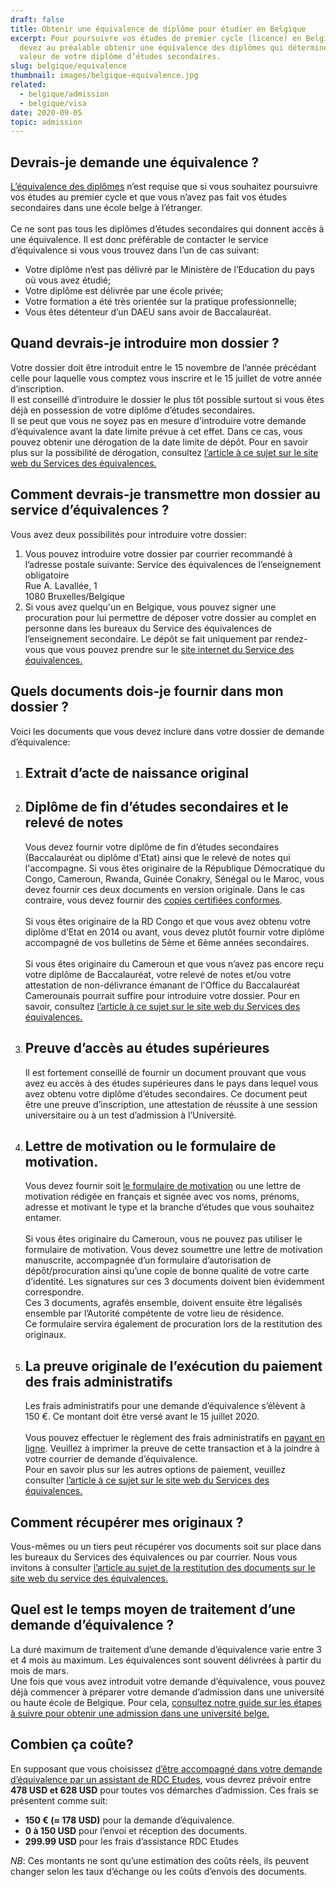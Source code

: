 ```yaml
---
draft: false
title: Obtenir une équivalence de diplôme pour étudier en Belgique
excerpt: Pour poursuivre vos études de premier cycle (licence) en Belgique, vous
  devez au préalable obtenir une équivalence des diplômes qui déterminera la
  valeur de votre diplôme d’études secondaires.
slug: belgique/equivalence
thumbnail: images/belgique-equivalence.jpg
related:
  - belgique/admission
  - belgique/visa
date: 2020-09-05
topic: admission
---
```

## Devrais-je demande une équivalence ?

<a href="http://www.equivalences.cfwb.be/index.php?id=1760" target="_blank" rel="noreferrer noopener">L’équivalence des diplômes</a> n’est requise que si vous souhaitez poursuivre vos études au premier cycle et que vous n’avez pas fait vos études secondaires dans une école belge à l’étranger.
\
\
Ce ne sont pas tous les diplômes d’études secondaires qui donnent accès à une équivalence. Il est donc préférable de contacter le service d’équivalence si vous vous trouvez dans l’un de cas suivant:

* Votre diplôme n’est pas délivré par le Ministère de l’Education du pays où vous avez étudié;
* Votre diplôme est délivrée par une école privée;
* Votre formation a été très orientée sur la pratique professionnelle;
* Vous êtes détenteur d’un DAEU sans avoir de Baccalauréat.

## Quand devrais-je introduire mon dossier ?

Votre dossier doit être introduit entre le 15 novembre de l’année précédant celle pour laquelle vous comptez vous inscrire et le 15 juillet de votre année d’inscription.
\
Il est conseillé d’introduire le dossier le plus tôt possible surtout si vous êtes déjà en possession de votre diplôme d’études secondaires.
\
Il se peut que vous ne soyez pas en mesure d'introduire votre demande d’équivalence avant la date limite prévue à cet effet. Dans ce cas, vous pouvez obtenir une dérogation de la date limite de dépôt.
Pour en savoir plus sur la possibilité de dérogation, consultez <a href="http://www.equivalences.cfwb.be/index.php?id=708" target="_blank" rel="noopener noreferrer">l’article à ce sujet sur le site web du Services des équivalences.</a>

## Comment devrais-je transmettre mon dossier au service d’équivalences ?

Vous avez deux possibilités pour introduire votre dossier:

1. Vous pouvez introduire votre dossier par courrier recommandé à l’adresse postale suivante:
   Service des équivalences de l’enseignement obligatoire\
   Rue A. Lavallée, 1\
   1080 Bruxelles/Belgique
2. Si vous avez quelqu'un en Belgique, vous pouvez signer une procuration pour lui permettre de déposer votre dossier au complet en personne dans les bureaux du Service des équivalences de l’enseignement secondaire. Le dépôt se fait uniquement par rendez-vous que vous pouvez prendre sur le <a href="https://www.formulairesweb.cfwb.be/equi_ens_oblig/formulaire_equivalence.html" target="_blank" rel="noopener noreferrer">site internet du Service des équivalences.</a>

## Quels documents dois-je fournir dans mon dossier ?

Voici les documents que vous devez inclure dans votre dossier de demande d’équivalence:

1. ## Extrait d’acte de naissance original
2. ## Diplôme de fin d’études secondaires et le relevé de notes

   Vous devez fournir votre diplôme de fin d’études secondaires (Baccalauréat ou diplôme d’Etat) ainsi que le relevé de notes qui l'accompagne.
   Si vous êtes originaire de la République Démocratique du Congo, Cameroun, Rwanda, Guinée Conakry, Sénégal ou le Maroc, vous devez fournir ces deux documents en version originale.
   Dans le cas contraire, vous devez fournir des <a href="http://www.equivalences.cfwb.be/index.php?id=copiescc" target="_blank" rel="noopener noreferrer">copies certifiées conformes</a>.
   \
   \
   Si vous êtes originaire de la RD Congo et que vous avez obtenu votre diplôme d’Etat en 2014 ou avant, vous devez plutôt fournir votre diplôme accompagné de vos bulletins de 5ème et 6ème années secondaires.
   \
   \
   Si vous êtes originaire du Cameroun et que vous n’avez pas encore reçu votre diplôme de Baccalauréat, votre relevé de notes et/ou votre attestation de non-délivrance émanant de l'Office du Baccalauréat Camerounais pourrait suffire pour introduire votre dossier. Pour en savoir, consultez <a href="http://www.equivalences.cfwb.be/index.php?id=830" target="_blank" rel="noopener noreferrer">l’article à ce sujet sur le site web du Services des équivalences.</a>
3. ## Preuve d’accès au études supérieures

   Il est fortement conseillé de fournir un document prouvant que vous avez eu accès à des études supérieures dans le pays dans lequel vous avez obtenu votre diplôme d’études secondaires.
   Ce document peut être une preuve d’inscription, une attestation de réussite à une session universitaire ou à un test d’admission à l’Université.
4. ## Lettre de motivation ou le formulaire de motivation.

   Vous devez fournir soit <a href="http://www.equivalences.cfwb.be/index.php?eID=tx_nawsecuredl&u=0&g=0&hash=b8c4f27e89a97efb46f327e800da8e638ebb1f15&file=fileadmin/sites/equisec/upload/equisec_super_editor/equisec_editor/documents/Lettres_de_motivation/Formulaire_equivalence_CESS.doc" target="_blank" rel="noopener noreferrer">le formulaire de motivation</a> ou une lettre de motivation rédigée en français et signée avec vos noms, prénoms, adresse et motivant le type et la branche d’études que vous souhaitez entamer.
   \
   \
   Si vous êtes originaire du Cameroun, vous ne pouvez pas utiliser le formulaire de motivation. Vous devez soumettre une lettre de motivation manuscrite, accompagnée d’un formulaire d’autorisation de dépôt/procuration ainsi qu’une copie de bonne qualité de votre carte d’identité. Les signatures sur ces 3 documents doivent bien évidemment correspondre.
   \
   Ces 3 documents, agrafés ensemble, doivent ensuite être légalisés ensemble par l’Autorité compétente de votre lieu de résidence.
   \
   Ce formulaire servira également de procuration lors de la restitution des originaux.
5. ## La preuve originale de l’exécution du paiement des frais administratifs

   Les frais administratifs pour une demande d’équivalence s’élèvent à 150 €. Ce montant doit être versé avant le 15 juillet 2020.
   \
   \
   Vous pouvez effectuer le règlement des frais administratifs en <a href="https://www.enseignement.cfwb.be/paiement_equiv/" target="_blank" rel="noopener noreferrer">payant en ligne</a>. Veuillez à imprimer la preuve de cette transaction et à la joindre à votre courrier de demande d’équivalence.
   \
   Pour en savoir plus sur les autres options de paiement, veuillez consulter <a href="http://www.equivalences.cfwb.be/index.php?id=2782" target="_blank" rel="noopener noreferrer">l’article à ce sujet sur le site web du Services des équivalences.</a>

## Comment récupérer mes originaux ?

   Vous-mêmes ou un tiers peut récupérer vos documents soit sur place dans les bureaux du Services des équivalences ou par courrier. Nous vous invitons à consulter <a href="http://www.equivalences.cfwb.be/index.php?id=703" target="_blank" rel="noopener noreferrer">l’article au sujet de la restitution des documents sur le site web du service des équivalences.</a>

## Quel est le temps moyen de traitement d’une demande d’équivalence ?

   La duré maximum de traitement d’une demande d’équivalence varie entre 3 et 4 mois au maximum. Les équivalences sont souvent délivrées à partir du mois de mars.
   \
   Une fois que vous avez introduit votre demande d’équivalence, vous pouvez déjà commencer à préparer votre demande d’admission dans une université ou haute école de Belgique. Pour cela, [consultez notre guide sur les étapes à suivre pour obtenir une admission dans une université belge.](/guides/belgique/admission)

## Combien ça coûte?

En supposant que vous choisissez [d’être accompagné dans votre demande d’équivalence par un assistant de RDC Etudes](/accompagnement), vous devrez prévoir entre **478 USD et 628 USD** pour toutes vos démarches d’admission.
Ces frais se présentent comme suit:

* **150 € (≈ 178 USD)** pour la demande d’équivalence.
* **0 à 150 USD** pour l’envoi et réception des documents.
* **299.99 USD** pour les frais d’assistance RDC Etudes

*NB*: Ces montants ne sont qu’une estimation des coûts réels, ils peuvent changer selon les taux d’échange ou les coûts d’envois des documents.